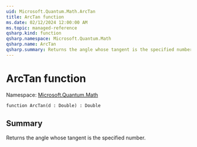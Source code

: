 ```yaml
---
uid: Microsoft.Quantum.Math.ArcTan
title: ArcTan function
ms.date: 02/12/2024 12:00:00 AM
ms.topic: managed-reference
qsharp.kind: function
qsharp.namespace: Microsoft.Quantum.Math
qsharp.name: ArcTan
qsharp.summary: Returns the angle whose tangent is the specified number.
---
```


# ArcTan function

Namespace: [Microsoft.Quantum.Math](xref:Microsoft.Quantum.Math)

```qsharp
function ArcTan(d : Double) : Double
```

## Summary
Returns the angle whose tangent is the specified number.
